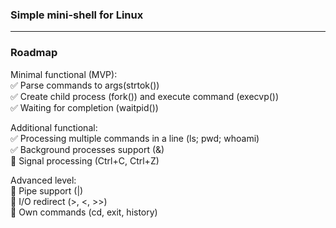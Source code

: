 ### Simple mini-shell for Linux
---
### Roadmap
Minimal functional (MVP):  
✅ Parse commands to args(strtok())  
✅ Create child process (fork()) and execute command (execvp())  
✅ Waiting for completion (waitpid())  

Additional functional:  
✅ Processing multiple commands in a line (ls; pwd; whoami)  
✅ Background processes support (&)  
🔹 Signal processing (Ctrl+C, Ctrl+Z)  

Advanced level:  
🔹 Pipe support (|)  
🔹 I/O redirect (>, <, >>)  
🔹 Own commands (cd, exit, history)  
